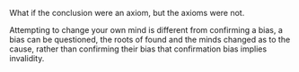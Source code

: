 What if the conclusion were an axiom, but the axioms were not.

Attempting to change your own mind is different from confirming a bias, a bias can be questioned, the roots of found and the minds changed as to the cause, rather than confirming their bias that confirmation bias implies invalidity.